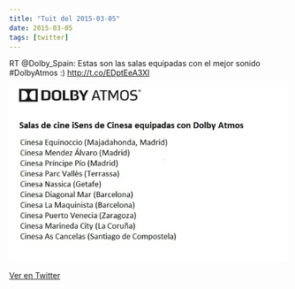 ```yaml
---
title: "Tuit del 2015-03-05"
date: 2015-03-05
tags: [twitter]
---
```


RT @Dolby_Spain: Estas son las salas equipadas con el mejor sonido #DolbyAtmos :) http://t.co/EDptEeA3Xl

![Imagen](/assets/images/573516331494064128-B_QNqF2VIAAE78I.jpg)

[Ver en Twitter](https://twitter.com/i/web/status/573516331494064128)
